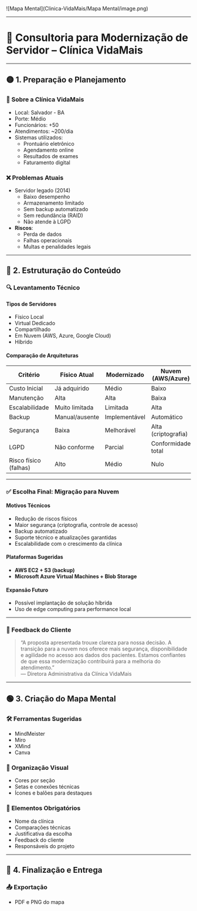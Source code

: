 
![Mapa Mental](Clinica-VidaMais/Mapa Mental/image.png)

---

# 🔧 Consultoria para Modernização de Servidor – Clínica VidaMais

---

## 🟡 1. Preparação e Planejamento

### 📍 Sobre a Clínica VidaMais
- Local: Salvador - BA  
- Porte: Médio  
- Funcionários: +50  
- Atendimentos: ~200/dia  
- Sistemas utilizados:
  - Prontuário eletrônico
  - Agendamento online
  - Resultados de exames
  - Faturamento digital

### ❌ Problemas Atuais
- Servidor legado (2014)
  - Baixo desempenho
  - Armazenamento limitado
  - Sem backup automatizado
  - Sem redundância (RAID)
  - Não atende à LGPD
- **Riscos**:
  - Perda de dados
  - Falhas operacionais
  - Multas e penalidades legais

---

## 🔵 2. Estruturação do Conteúdo

### 🔍 Levantamento Técnico

#### Tipos de Servidores
- Físico Local
- Virtual Dedicado
- Compartilhado
- Em Nuvem (AWS, Azure, Google Cloud)
- Híbrido

#### Comparação de Arquiteturas

| Critério                 | Físico Atual       | Modernizado        | Nuvem (AWS/Azure)  | Híbrido                |
|--------------------------|--------------------|---------------------|---------------------|------------------------|
| Custo Inicial            | Já adquirido       | Médio               | Baixo               | Médio                  |
| Manutenção               | Alta               | Alta                | Baixa               | Média                  |
| Escalabilidade           | Muito limitada     | Limitada            | Alta                | Alta                   |
| Backup                   | Manual/ausente     | Implementável       | Automático          | Automático             |
| Segurança                | Baixa              | Melhorável          | Alta (criptografia) | Alta                   |
| LGPD                     | Não conforme       | Parcial             | Conformidade total  | Conformidade parcial   |
| Risco físico (falhas)    | Alto               | Médio               | Nulo                | Baixo                  |

---

### ✅ Escolha Final: Migração para Nuvem

#### Motivos Técnicos
- Redução de riscos físicos
- Maior segurança (criptografia, controle de acesso)
- Backup automatizado
- Suporte técnico e atualizações garantidas
- Escalabilidade com o crescimento da clínica

#### Plataformas Sugeridas
- **AWS EC2 + S3 (backup)**
- **Microsoft Azure Virtual Machines + Blob Storage**

#### Expansão Futuro
- Possível implantação de solução híbrida
- Uso de edge computing para performance local

---

### 💬 Feedback do Cliente

> “A proposta apresentada trouxe clareza para nossa decisão. A transição para a nuvem nos oferece mais segurança, disponibilidade e agilidade no acesso aos dados dos pacientes. Estamos confiantes de que essa modernização contribuirá para a melhoria do atendimento.”  
> — Diretora Administrativa da Clínica VidaMais

---

## 🟢 3. Criação do Mapa Mental

### 🛠 Ferramentas Sugeridas
- MindMeister  
- Miro  
- XMind  
- Canva  

### 🧩 Organização Visual
- Cores por seção
- Setas e conexões técnicas
- Ícones e balões para destaques

### 📝 Elementos Obrigatórios
- Nome da clínica
- Comparações técnicas
- Justificativa da escolha
- Feedback do cliente
- Responsáveis do projeto

---

## 🔴 4. Finalização e Entrega

### 📤 Exportação
- PDF e PNG do mapa
